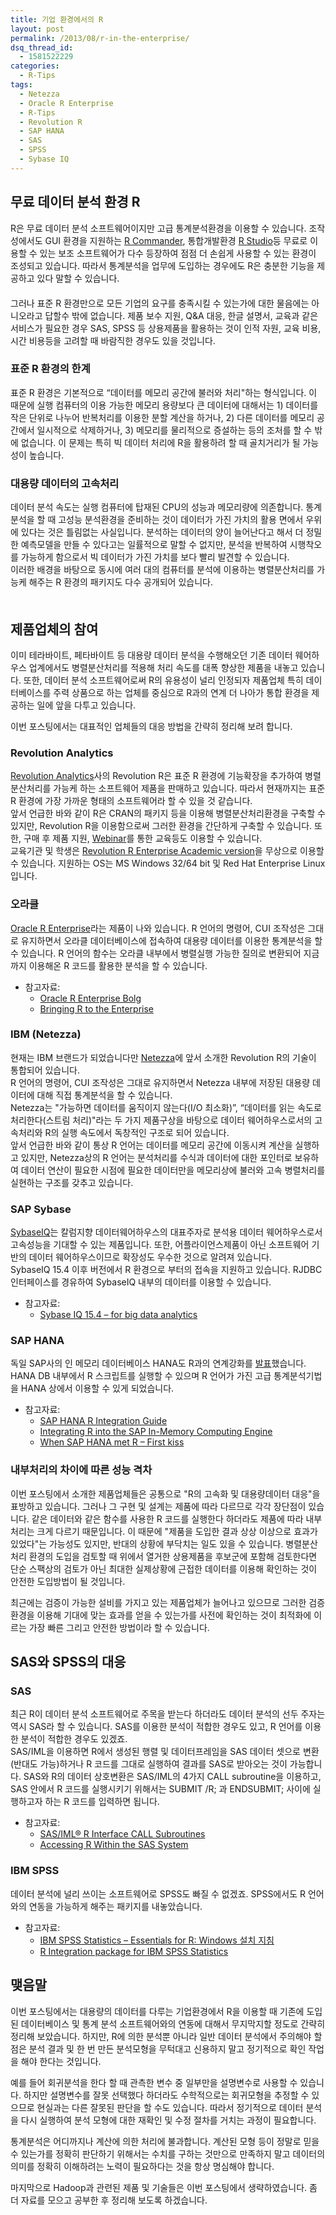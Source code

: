 ```yaml
---
title: 기업 환경에서의 R
layout: post
permalink: /2013/08/r-in-the-enterprise/
dsq_thread_id:
  - 1581522229
categories:
  - R-Tips
tags:
  - Netezza
  - Oracle R Enterprise
  - R-Tips
  - Revolution R
  - SAP HANA
  - SAS
  - SPSS
  - Sybase IQ
---
```

## 무료 데이터 분석 환경 R

R은 무료 데이터 분석 소프트웨어이지만 고급 통계분석환경을 이용할 수 있습니다. 조작성에서도 GUI 환경을 지원하는 [R Commander][1], 통합개발환경 [R Studio][2]등 무료로 이용할 수 있는 보조 소프트웨어가 다수 등장하여 점점 더 손쉽게 사용할 수 있는 환경이 조성되고 있습니다. 따라서 통계분석을 업무에 도입하는 경우에도 R은 충분한 기능을 제공하고 있다 말할 수 있습니다.  
　  
그러나 표준 R 환경만으로 모든 기업의 요구를 충족시킬 수 있는가에 대한 물음에는 아니오라고 답할수 밖에 없습니다. 제품 보수 지원, Q&A 대응, 한글 설명서, 교육과 같은 서비스가 필요한 경우 SAS, SPSS 등 상용제품을 활용하는 것이 인적 자원, 교육 비용, 시간 비용등을 고려할 때 바람직한 경우도 있을 것입니다. 

### 표준 R 환경의 한계

표준 R 환경은 기본적으로 &ldquo;데이터를 메모리 공간에 불러와 처리"하는 형식입니다. 이 때문에 실행 컴퓨터의 이용 가능한 메모리 용량보다 큰 데이터에 대해서는 1) 데이터를 작은 단위로 나누어 반복처리를 이용한 분할 계산을 하거나, 2) 다른 데이터를 메모리 공간에서 일시적으로 삭제하거나, 3) 메모리를 물리적으로 증설하는 등의 조처를 할 수 밖에 없습니다. 이 문제는 특히 빅 데이터 처리에 R을 활용하려 할 때 골치거리가 될 가능성이 높습니다. 

### 대용량 데이터의 고속처리

데이터 분석 속도는 실행 컴퓨터에 탑재된 CPU의 성능과 메모리량에 의존합니다. 통계분석을 할 때 고성능 분석환경을 준비하는 것이 데이터가 가진 가치의 활용 면에서 우위에 있다는 것은 틀림없는 사실입니다. 분석하는 데이터의 양이 늘어난다고 해서 더 정밀한 예측모델을 만들 수 있다고는 일률적으로 말할 수 없지만, 분석을 반복하여 시행착오를 가능하게 함으로서 빅 데이터가 가진 가치를 보다 빨리 발견할 수 있습니다.  
이러한 배경을 바탕으로 동시에 여러 대의 컴퓨터를 분석에 이용하는 병렬분산처리를 가능케 해주는 R 환경의 패키지도 다수 공개되어 있습니다.  
　 

## 제품업체의 참여

이미 테라바이트, 페타바이트 등 대용량 데이터 분석을 수행해오던 기존 데이터 웨어하우스 업계에서도 병렬분산처리를 적용해 처리 속도를 대폭 향상한 제품을 내놓고 있습니다. 또한, 데이터 분석 소프트웨어로써 R의 유용성이 널리 인정되자 제품업체 특히 데이터베이스를 주력 상품으로 하는 업체를 중심으로 R과의 연계 더 나아가 통합 환경을 제공하는 일에 앞을 다투고 있습니다. 

이번 포스팅에서는 대표적인 업체들의 대응 방법을 간략히 정리해 보려 합니다. 

### Revolution Analytics

[Revolution Analytics][3]사의 Revolution R은 표준 R 환경에 기능확장을 추가하여 병렬분산처리를 가능케 하는 소프트웨어 제품을 판매하고 있습니다. 따라서 현재까지는 표준 R 환경에 가장 가까운 형태의 소프트웨어라 할 수 있을 것 같습니다.  
앞서 언급한 바와 같이 R은 CRAN의 패키지 등을 이용해 병렬분산처리환경을 구축할 수 있지만, Revolution R을 이용함으로써 그러한 환경을 간단하게 구축할 수 있습니다. 또한, 구매 후 제품 지원, [Webinar][4]를 통한 교육등도 이용할 수 있습니다.  
교육기관 및 학생은 [Revolution R Enterprise Academic version][5]을 무상으로 이용할 수 있습니다. 지원하는 OS는 MS Windows 32/64 bit 및 Red Hat Enterprise Linux입니다. 

### 오라클

[Oracle R Enterprise][6]라는 제품이 나와 있습니다. R 언어의 명령어, CUI 조작성은 그대로 유지하면서 오라클 데이터베이스에 접속하여 대용량 데이터를 이용한 통계분석을 할 수 있습니다. R 언어의 함수는 오라클 내부에서 병렬실행 가능한 질의로 변환되어 지금까지 이용해온 R 코드를 활용한 분석을 할 수 있습니다. 

*   참고자료: 
    *   [Oracle R Enterprise Bolg][7] 
    *   [Bringing R to the Enterprise][8]

### IBM (Netezza)

현재는 IBM 브랜드가 되었습니다만 [Netezza][9]에 앞서 소개한 Revolution R의 기술이 통합되어 있습니다.  
R 언어의 명령어, CUI 조작성은 그대로 유지하면서 Netezza 내부에 저장된 대용량 데이터에 대해 직접 통계분석을 할 수 있습니다.  
Netezza는 "가능하면 데이터를 움직이지 않는다(I/O 최소화)&rdquo;, &ldquo;데이터를 읽는 속도로 처리한다(스트림 처리)"라는 두 가지 제품구상을 바탕으로 데이터 웨어하우스로서의 고속처리와 R의 실행 속도에서 독창적인 구조로 되어 있습니다.  
앞서 언급한 바와 같이 통상 R 언어는 데이터를 메모리 공간에 이동시켜 계산을 실행하고 있지만, Netezza상의 R 언어는 분석처리를 수식과 데이터에 대한 포인터로 보유하여 데이터 연산이 필요한 시점에 필요한 데이터만을 메모리상에 불러와 고속 병렬처리를 실현하는 구조를 갖추고 있습니다. 

### SAP Sybase

[SybaseIQ][10]는 칼럼지향 데이터웨어하우스의 대표주자로 분석용 데이터 웨어하우스로서 고속성능을 기대할 수 있는 제품입니다. 또한, 어플라이언스제품이 아닌 소프트웨어 기반의 데이터 웨어하우스이므로 확장성도 우수한 것으로 알려져 있습니다.  
SybaseIQ 15.4 이후 버전에서 R 환경으로 부터의 접속을 지원하고 있습니다. RJDBC 인터페이스를 경유하여 SybaseIQ 내부의 데이터를 이용할 수 있습니다. 

*   참고자료: 
    *   [Sybase IQ 15.4 &#8211; for big data analytics][11]

### SAP HANA

독일 SAP사의 인 메모리 데이터베이스 HANA도 R과의 연계강화를 [발표][12]했습니다. HANA DB 내부에서 R 스크립트를 실행할 수 있으며 R 언어가 가진 고급 통계분석기법을 HANA 상에서 이용할 수 있게 되었습니다. 

*   참고자료: 
    *   [SAP HANA R Integration Guide][13]
    *   [Integrating R into the SAP In-Memory Computing Engine][14]
    *   [When SAP HANA met R &#8211; First kiss][15]

### 내부처리의 차이에 따른 성능 격차

이번 포스팅에서 소개한 제품업체들은 공통으로 "R의 고속화 및 대용량데이터 대응"을 표방하고 있습니다. 그러나 그 구현 및 설계는 제품에 따라 다르므로 각각 장단점이 있습니다. 같은 데이터와 같은 함수를 사용한 R 코드를 실행한다 하더라도 제품에 따라 내부처리는 크게 다르기 때문입니다. 이 때문에 "제품을 도입한 결과 상상 이상으로 효과가 있었다"는 가능성도 있지만, 반대의 상황에 부닥치는 일도 있을 수 있습니다. 병렬분산처리 환경의 도입을 검토할 때 위에서 열거한 상용제품을 후보군에 포함해 검토한다면 단순 스팩상의 검토가 아닌 최대한 실제상황에 근접한 데이터를 이용해 확인하는 것이 안전한 도입방법이 될 것입니다. 

최근에는 검증이 가능한 설비를 가지고 있는 제품업체가 늘어나고 있으므로 그러한 검증환경을 이용해 기대에 맞는 효과를 얻을 수 있는가를 사전에 확인하는 것이 최적화에 이르는 가장 빠른 그리고 안전한 방법이라 할 수 있습니다. 

## SAS와 SPSS의 대응

### SAS

최근 R이 데이터 분석 소프트웨어로 주목을 받는다 하더라도 데이터 분석의 선두 주자는 역시 SAS라 할 수 있습니다. SAS를 이용한 분석이 적합한 경우도 있고, R 언어를 이용한 분석이 적합한 경우도 있겠죠.  
SAS/IML을 이용하면 R에서 생성된 행렬 및 데이터프레임을 SAS 데이터 셋으로 변환(반대도 가능)하거나 R 코드를 그대로 실행하여 결과를 SAS로 받아오는 것이 가능합니다. SAS와 R의 데이터 상호변환은 SAS/IML의 4가지 CALL subroutine을 이용하고, SAS 안에서 R 코드를 실행시키기 위해서는 SUBMIT /R; 과 ENDSUBMIT; 사이에 실행하고자 하는 R 코드를 입력하면 됩니다. 

*   참고자료: 
    *   [SAS/IML® R Interface CALL Subroutines][16]
    *   [Accessing R Within the SAS System][17]

### IBM SPSS

데이터 분석에 널리 쓰이는 소프트웨어로 SPSS도 빠질 수 없겠죠. SPSS에서도 R 언어와의 연동을 가능하게 해주는 패키지를 내놓았습니다. 

*   참고자료: 
    *   [IBM SPSS Statistics &#8211; Essentials for R: Windows 설치 지침][18]
    *   [R Integration package for IBM SPSS Statistics][19]

## 맺음말

이번 포스팅에서는 대용량의 데이터를 다루는 기업환경에서 R을 이용할 때 기존에 도입된 데이터베이스 및 통계 분석 소프트웨어와의 연동에 대해서 무지막지할 정도로 간략히 정리해 보았습니다. 하지만, R에 의한 분석뿐 아니라 일반 데이터 분석에서 주의해야 할 점은 분석 결과 및 한 번 만든 분석모형을 무턱대고 신용하지 말고 정기적으로 확인 작업을 해야 한다는 것입니다. 

예를 들어 회귀분석을 한다 할 때 관측한 변수 중 일부만을 설명변수로 사용할 수 있습니다. 하지만 설명변수를 잘못 선택했다 하더라도 수학적으로는 회귀모형을 추정할 수 있으므로 현실과는 다른 잘못된 판단을 할 수도 있습니다. 따라서 정기적으로 데이터 분석을 다시 실행하여 분석 모형에 대한 재확인 및 수정 절차를 거치는 과정이 필요합니다. 

통계분석은 어디까지나 계산에 의한 처리에 불과합니다. 계산된 모형 등이 정말로 믿을 수 있는가를 정확히 판단하기 위해서는 수치를 구하는 것만으로 만족하지 말고 데이터의 의미를 정확히 이해하려는 노력이 필요하다는 것을 항상 명심해야 합니다. 

마지막으로 Hadoop과 관련된 제품 및 기술들은 이번 포스팅에서 생략하였습니다. 좀 더 자료를 모으고 공부한 후 정리해 보도록 하겠습니다.

 [1]: http://socserv.mcmaster.ca/jfox/Misc/Rcmdr/
 [2]: http://www.rstudio.com/ide/
 [3]: http://www.revolutionanalytics.com/
 [4]: http://www.revolutionanalytics.com/news-events/free-webinars/
 [5]: http://www.revolutionanalytics.com/downloads/free-academic.php
 [6]: http://www.oracle.com/us/corporate/features/features-oracle-r-enterprise-498732.html
 [7]: https://blogs.oracle.com/R/
 [8]: http://www.oracle.com/technetwork/database/options/advanced-analytics/r-enterprise/bringing-r-to-the-enterprise-1956618.pdf
 [9]: http://www-01.ibm.com/software/data/netezza/
 [10]: http://www.sybase.com/products/datawarehousing/sybaseiq
 [11]: http://maheshgadgilsblog.blogspot.jp/2012/03/sybase-iq-154-for-big-data-analytics.html
 [12]: http://www.sap.com/korea/about/press/press.epx?pressid=20163
 [13]: http://help.sap.com/hana/SAP_HANA_R_Integration_Guide_en.pdf
 [14]: http://www.vldb.org/pvldb/vol4/p1307-grosse.pdf
 [15]: http://scn.sap.com/community/developer-center/hana/blog/2012/05/21/when-sap-hana-met-r--first-kiss
 [16]: http://support.sas.com/rnd/app/da/iml/CALL/SASandR.html
 [17]: http://www.sascommunity.org/wiki/images/9/98/Accessing_R_Within_the_SAS_System_-_Alan_Mitchell.pdf
 [18]: ftp://public.dhe.ibm.com/software/analytics/spss/documentation/statistics/20.0/ko/rplugin/InstallationDocuments/Windows/Essentials_for_R_Installation_Instructions.pdf
 [19]: ftp://public.dhe.ibm.com/software/analytics/spss/documentation/statistics/20.0/en/rplugin/Manuals/R_Integration_package_for_IBM_SPSS_Statistics.pdf